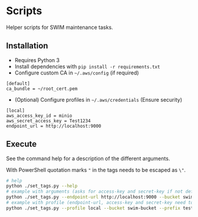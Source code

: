 # Scripts

Helper scripts for SWIM maintenance tasks.

## Installation

- Requires Python 3
- Install dependencies with `pip install -r requirements.txt`
- Configure custom CA in `~/.aws/config` (if required)
```
[default]
ca_bundle = ~/root_cert.pem
```
- (Optional) Configure profiles in `~/.aws/credentials` (Ensure security)
```
[local]
aws_access_key_id = minio
aws_secret_access_key = Test1234
endpoint_url = http://localhost:9000
```

## Execute

See the command help for a description of the different arguments.

With PowerShell quotation marks `"` in the tags needs to be escaped as `\"`.

```sh
# help
python ./set_tags.py --help
# example with arguments (asks for access-key and secret-key if not defined)
python ./set_tags.py --endpoint-url http://localhost:9000 --bucket swim-bucket --prefix test-meta/inProcess/ --tagging '{"SWIM_State": "processed"}'
# example with profile (endpoint-url, access-key and secret-key need to be defined in profile)
python ./set_tags.py --profile local --bucket swim-bucket --prefix test-meta/inProcess/ --tagging '{"SWIM_State": "processed"}'
```
